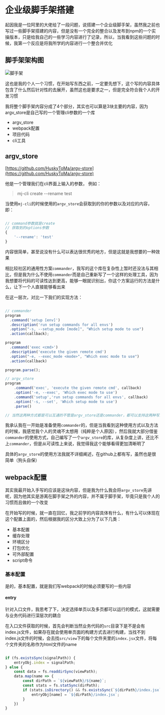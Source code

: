 # 企业级脚手架搭建

起因我是一位阿里的大佬给了一段问题，说搭建一个企业级脚手架，虽然我之前也写过一些脚手架搭建的内容，但是没有一个完全的整合以及发布到npm的一个实操版本，只是给我自己的一些学习内容进行了记录，所以，当我看到这些问题的时候，我第一个反应是将我所学的内容进行一个整合并优化

## 脚手架架构图

![脚手架](../public/image/10.jpg)

这也是我的个人一个习惯，在开始写东西之前，一定要先想下，这个写的内容具体包含了什么然后针对性的去展开，虽然这也是要求之一，但是完全符合我个人的开发习惯

我将整个脚手架内容分成了4个部分，其实也可以算是3块主要的内容，因为argv_store是自己写的一个管理cli参数的一个库

- argv_store
- webpack配置
- 项目代码
- cli工具

## argv_store

[https://github.com/HuskyToMa/argv-store](https://github.com/HuskyToMa/argv-store)

他是一个管理我们在cli界面上输入的参数， 例如：

> mj-cli create --rename test

当使用`mj-cli`的时候使用的`argv_store`会获取到的你的参数以及对应的内容，即：

```javascript

// command参数就是create
// 获取到的options参数
{
    '--rename': 'test'
}

```

内容很简单，甚至说没有什么可以表达很优秀的地方，但是这就是我想要的一种效果

相比较社区的通用性方案`commander`，我写的这个库在复杂性上暂时还没法与其相比，但是我为什么不使用`commander`而是自己重新写了一个这样的处理工具，因为我想要将代码的可读性达到更高，能够一眼就识别出，你这个方案运行的方法是什么，让下一个人直接能够看出来

在这一层次，对比一下我们的实现方法：

```javascript

// commander
program
  .command('setup [env]')
  .description('run setup commands for all envs')
  .option("-s, --setup_mode [mode]", "Which setup mode to use")
  .action(callback);

program
  .command('exec <cmd>')
  .description('execute the given remote cmd')
  .option("-e, --exec_mode <mode>", "Which exec mode to use")
  .action(callback)

program.parse();

// argv_store
program
    .command('exec', 'execute the given remote cmd', callback)
    .option('-e, --exec', 'Which exec mode to use')
    .command('setup','run setup commands for all envs', callback)
    .option('-s, --set', 'Which setup mode to use')
    .parse()

// 当然这两种方式都是可以互通的不管是argv_store还是commander，都可以支持这两种写法
```

我承认我在一开始是准备使用`commander`的，但是当我看到这种使用方式以及方法的时候，我感觉我个人的灵魂不太想用（纯粹是个人原因），然后我就大部分借鉴`commander`的使用方式，自己编写了一个`argv_store`的库，从复杂度上讲，还比不上`commander`，但是从可读性上来说，我觉得我这个能够看得更加清晰明了

具体的`argv_store`的使用方法我就不详细阐述，在github上都有写，虽然也是很简单（狗头自保）

## webpack配置

其实我最开始入手写的应该是这块内容，但是我为什么我会将`argv_store`先讲呢，因为他其实是游离在脚手架之外的内容，并不属于脚手架，毕竟只是我个人的习惯而且做的一个改变

在开始写的时候，就一直在回忆，我之前学的内容具体有什么，有什么可以体现在这个配置上面的，然后根据我的区分大致上分为了以下几类：

- 基本配置
- 缓存处理
- 环境区分
- 打包优化
- 可外部配置
- script命令

### 基本配置

是的，基本配置，就是我们写webpack的时候必须要写的一些内容

#### entry

针对入口文件，我思考了下，决定选择单页以及多页都可以运行的模式，这就需要与业务代码进行深层次的耦合

在入口文件获取的时候，首先会判断当然业务代码的`src`目录下是不是会有index.js文件，如果存在就会使用单页面的构建方式去进行构建，当找不到index.js文件的时候，会去找`src/view`下的每个文件夹里的`index.jsx`文件，将每个文件夹的名称作为html文件的name

```javascript

if (fs.existsSync(signalPath)) {
    entryObj.index = signalPath;
} else {
    const data = fs.readdirSync(viewPath);
    data.map(name => {
        const dirPath = `${viewPath}/${name}`;
        const stats = fs.statSync(dirPath);
        if (stats.isDirectory() && fs.existsSync(`${dirPath}/index.jsx`)) {
            entryObj[name] = `${dirPath}/index.jsx`;
        }
    })
}

```
